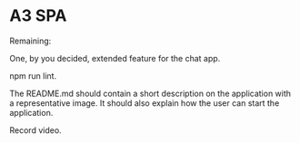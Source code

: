 # A3 SPA

Remaining:  

One, by you decided, extended feature for the chat app.  

npm run lint.  

The README.md should contain a short description on the application with a representative image. It should also explain how the user can start the application.  

Record video.